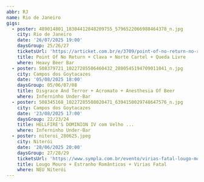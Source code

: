 ```yaml
---
abbr: RJ
name: Rio de Janeiro
gigs:
  - poster: 489014801_18304412848209755_5796522066988464378_n.jpg
    city: Rio de Janeiro
    date: '26/07/2025 19:00'
    daysGroup: 25/26/27
    ticketsUrl: 'https://articket.com.br/e/3709/point-of-no-return-no-rio-de-janeiro'
    title: Point Of No Return + Clava + Norte Cartel + Queda Livre
    where: Heavy Beer Bar
  - poster: 508379721_10227285506460432_2880545194709011041_n.jpg
    city: Campos dos Goytacazes
    date: '05/08/2025 18:00'
    daysGroup: 05/06/07/08
    title: Disgrace And Terror + Acromato + Anesthesia Of Beer
    where: Inferninho Under-Bar
  - poster: 508345168_10227285508020471_6394150029748647576_n.jpg
    city: Campos dos Goytacazes
    date: '23/08/2025 17:00'
    daysGroup: 22/23/24
    title: HELLFIRE'S DOMINION IV com Velho ...
    where: Inferninho Under-Bar
  - poster: niteroi_280625.jpeg
    city: Niterói
    date: '28/06/2025 20:00'
    daysGroup: 27/28/29
    ticketsUrl: 'https://www.sympla.com.br/evento/virias-fatal-lougo-mouro-estranhos-romanticos/2992198'
    title: Lougo Mouro + Estranho Românticos + Virias Fatal
    where: NEU Niterói
---
```


